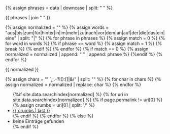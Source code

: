 {% assign phrases = data | downcase | split: " " %}
<p>{{ phrases | join " " }}</p>
{% assign normalized = "" %}
{% assign words = "aus|bis|zum|für|hinter|in|im|mehr|zu|nach|vor|dem|an|auf|der|die|das|ein|eine" | split: "|" %}
{% for phrase in phrases %}
    {% assign match = 0 %}
    {% for word in words %}
        {% if phrase == word %}
            {% assign match = 1 %}
            {% break %}
        {% endif %} 
    {% endfor %}
    {% if match == 0 %}
        {% assign normalized =  normalized | append: " " | append: phrase %}
    {%endif %}
{% endfor %}

<p>{{ normalized }}</p>

{% assign chars = "'`´,;.-?!():[]|&/" | split: "" %}
{% for char in chars %}
  {% assign normalized = normalized | replace: char %}
{% endfor %}

<ul data-lookup="{{ normalized }}">
{%if site.data.searchindex[normalized] %}
    {% for uri in site.data.searchindex[normalized] %}
        {% if page.permalink != uri[0] %}
            {% assign crumbs = uri[0] | split: '/' %}
            <li><a title="{{ crumbs | join: " › " }}" href="{{ uri[0] }}">{{ crumbs | last }}</a></li>
        {% endif %}
    {% endfor %}
{% else %}
    <li>keine Einträge gefunden</li>
{% endif %}
</ul>
